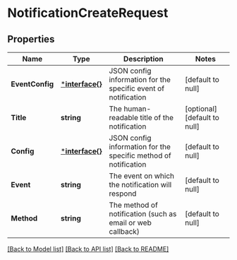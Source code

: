 # NotificationCreateRequest

## Properties
Name | Type | Description | Notes
------------ | ------------- | ------------- | -------------
**EventConfig** | [***interface{}**](interface{}.md) | JSON config information for the specific event of notification | [default to null]
**Title** | **string** | The human-readable title of the notification | [optional] [default to null]
**Config** | [***interface{}**](interface{}.md) | JSON config information for the specific method of notification | [default to null]
**Event** | **string** | The event on which the notification will respond | [default to null]
**Method** | **string** | The method of notification (such as email or web callback) | [default to null]

[[Back to Model list]](../README.md#documentation-for-models) [[Back to API list]](../README.md#documentation-for-api-endpoints) [[Back to README]](../README.md)


